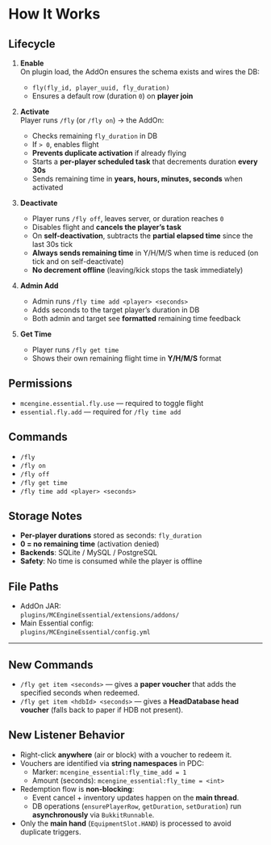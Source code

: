 # How It Works

## Lifecycle
1. **Enable**  
   On plugin load, the AddOn ensures the schema exists and wires the DB:
   - `fly(fly_id, player_uuid, fly_duration)`
   - Ensures a default row (duration `0`) on **player join**

2. **Activate**  
   Player runs `/fly` (or `/fly on`) → the AddOn:
   - Checks remaining `fly_duration` in DB
   - If `> 0`, enables flight
   - **Prevents duplicate activation** if already flying
   - Starts a **per-player scheduled task** that decrements duration **every 30s**
   - Sends remaining time in **years, hours, minutes, seconds** when activated

3. **Deactivate**  
   - Player runs `/fly off`, leaves server, or duration reaches `0`
   - Disables flight and **cancels the player’s task**
   - On **self-deactivation**, subtracts the **partial elapsed time** since the last 30s tick
   - **Always sends remaining time** in Y/H/M/S when time is reduced (on tick and on self-deactivate)
   - **No decrement offline** (leaving/kick stops the task immediately)

4. **Admin Add**  
   - Admin runs `/fly time add <player> <seconds>`
   - Adds seconds to the target player’s duration in DB
   - Both admin and target see **formatted** remaining time feedback

5. **Get Time**  
   - Player runs `/fly get time`
   - Shows their own remaining flight time in **Y/H/M/S** format

## Permissions
- `mcengine.essential.fly.use` — required to toggle flight  
- `essential.fly.add` — required for `/fly time add`

## Commands
- `/fly`  
- `/fly on`  
- `/fly off`  
- `/fly get time`  
- `/fly time add <player> <seconds>`

## Storage Notes
- **Per-player durations** stored as seconds: `fly_duration`  
- **0 = no remaining time** (activation denied)  
- **Backends**: SQLite / MySQL / PostgreSQL  
- **Safety**: No time is consumed while the player is offline

## File Paths
- AddOn JAR:  
  `plugins/MCEngineEssential/extensions/addons/`  
- Main Essential config:  
  `plugins/MCEngineEssential/config.yml`

---

## New Commands
- `/fly get item <seconds>` — gives a **paper voucher** that adds the specified seconds when redeemed.
- `/fly get item <hdbId> <seconds>` — gives a **HeadDatabase head voucher** (falls back to paper if HDB not present).

## New Listener Behavior
- Right-click **anywhere** (air or block) with a voucher to redeem it.
- Vouchers are identified via **string namespaces** in PDC:
  - Marker: `mcengine_essential:fly_time_add = 1`
  - Amount (seconds): `mcengine_essential:fly_time = <int>`
- Redemption flow is **non-blocking**:
  - Event cancel + inventory updates happen on the **main thread**.
  - DB operations (`ensurePlayerRow`, `getDuration`, `setDuration`) run **asynchronously** via `BukkitRunnable`.
- Only the **main hand** (`EquipmentSlot.HAND`) is processed to avoid duplicate triggers.

